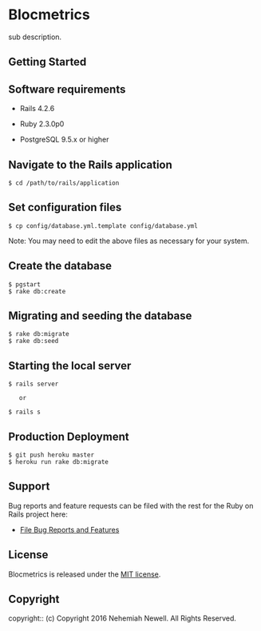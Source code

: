 # Blocmetrics

sub description.


## Getting Started

## Software requirements

- Rails 4.2.6

- Ruby 2.3.0p0

- PostgreSQL 9.5.x or higher

## Navigate to the Rails application

```
$ cd /path/to/rails/application
```

## Set configuration files

```
$ cp config/database.yml.template config/database.yml
```

Note:  You may need to edit the above files as necessary for your system.

## Create the database

 ```
 $ pgstart
 $ rake db:create
 ```

## Migrating and seeding the database

```
$ rake db:migrate
$ rake db:seed
```

## Starting the local server

```
$ rails server

   or

$ rails s
```

## Production Deployment

  ```
  $ git push heroku master
  $ heroku run rake db:migrate
  ```

## Support

Bug reports and feature requests can be filed with the rest for the Ruby on Rails project here:

* [File Bug Reports and Features](https://github.com/nehemiahnewell/Blocmetrics/issues)

## License

Blocmetrics is released under the [MIT license](https://mit-license.org).

## Copyright

copyright:: (c) Copyright 2016 Nehemiah Newell. All Rights Reserved.